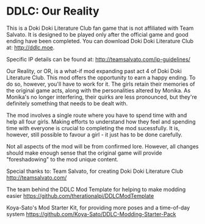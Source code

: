# DDLC: Our Reality

This is a Doki Doki Literature Club fan game that is not affiliated with Team Salvato. It is designed to be played only after the official game and good ending have been completed. You can download Doki Doki Literature Club at: http://ddlc.moe.

Specific IP details can be found at: http://teamsalvato.com/ip-guidelines/

Our Reality, or OR, is a what-if mod expanding past act 4 of Doki Doki Literature Club. This mod offers the opportunity to earn a happy ending. To do so, however, you'll have to work for it. The girls retain their memories of the original game acts, along with the personalities altered by Monika. As Monika's no longer interfering, their quirks are less pronounced, but they're definitely something that needs to be dealt with.

The mod involves a single route where you have to spend time with and help all four girls. Making efforts to understand how they feel and spending time with everyone is crucial to completing the mod sucessfully. It is, however, still possible to favour a girl - it just has to be done carefully.

Not all aspects of the mod will be from confirmed lore. However, all changes should make enough sense that the original game will provide "foreshadowing" to the mod unique content.

Special thanks to:
Team Salvato, for creating Doki Doki Literature Club
http://teamsalvato.com/

The team behind the DDLC Mod Template for helping to make modding easier
https://github.com/therationalpi/DDLCModTemplate

Koya-Sato's Mod Starter Kit, for providing more poses and a time-of-day system
https://github.com/Koya-Sato/DDLC-Modding-Starter-Pack
